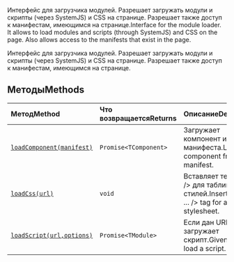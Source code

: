 <span data-ttu-id="713e2-p101">Интерфейс для загрузчика модулей. Разрешает загружать модули и скрипты (через SystemJS) и CSS на странице. Разрешает также доступ к манифестам, имеющимся на странице.</span><span class="sxs-lookup"><span data-stu-id="713e2-p101">Interface for the module loader. It allows to load modules and scripts (through SystemJS) and CSS on the page. Also allows access to the manifests that exist in the page.</span></span>







Интерфейс для загрузчика модулей. Разрешает загружать модули и скрипты (через SystemJS) и CSS на странице. Разрешает также доступ к манифестам, имеющимся на странице.







## <a name="methods"></a><span data-ttu-id="713e2-105">Методы</span><span class="sxs-lookup"><span data-stu-id="713e2-105">Methods</span></span>

| <span data-ttu-id="713e2-106">Метод</span><span class="sxs-lookup"><span data-stu-id="713e2-106">Method</span></span>       |  <span data-ttu-id="713e2-107">Что возвращается</span><span class="sxs-lookup"><span data-stu-id="713e2-107">Returns</span></span>   | <span data-ttu-id="713e2-108">Описание</span><span class="sxs-lookup"><span data-stu-id="713e2-108">Description</span></span>|
|:-------------|:-------|:-----------|
|[`loadComponent(manifest)`](loadcomponent-ispcomponentloader.md)      | `Promise<TComponent>` | <span data-ttu-id="713e2-109">Загружает компонент из манифеста.</span><span class="sxs-lookup"><span data-stu-id="713e2-109">Loads a component from a manifest.</span></span> |
|[`loadCss(url)`](loadcss-ispcomponentloader.md)      | `void` | <span data-ttu-id="713e2-110">Вставляет тег <link ... /> для таблицы стилей.</span><span class="sxs-lookup"><span data-stu-id="713e2-110">Inserts a <link ... /> tag for a stylesheet.</span></span> |
|[`loadScript(url,options)`](loadscript-ispcomponentloader.md)      | `Promise<TModule>` | <span data-ttu-id="713e2-111">Если дан URL-адрес, загружает скрипт.</span><span class="sxs-lookup"><span data-stu-id="713e2-111">Given a URL, load a script.</span></span> |




